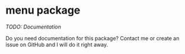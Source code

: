 # menu package

*TODO: Documentation*

Do you need documentation for this package? Contact me or create an issue on GitHub and I will do it right away. 
